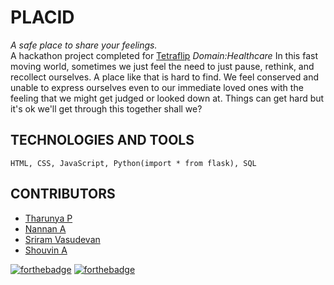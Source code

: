 # PLACID

*A safe place to share your feelings.* <br>
A hackathon project completed for [Tetraflip](https://tetraflip.owaspvit.com/)
*Domain:Healthcare*
In this fast moving world, sometimes we just feel the need to just pause, rethink, and recollect ourselves. A place like that is hard to find. We feel conserved and unable to express ourselves even to our immediate loved ones with the feeling that we might get judged or looked down at. Things can get hard but it's ok we'll get through this together shall we?


TECHNOLOGIES AND TOOLS 
---
`HTML,
CSS,
JavaScript,
Python(import * from flask),
SQL`


CONTRIBUTORS   
---
<ul>
  <li><a href ="https://github.com/Tharunya07">Tharunya P</li>
  <li><a href = "https://github.com/nanna7077">Nannan A</li>
  <li><a href ="https://github.com/Sriram-bb63">Sriram Vasudevan</li>
  <li><a href ="https://github.com/ShouvinKichu">Shouvin  A</li>
</ul>

[![forthebadge](https://forthebadge.com/images/badges/built-with-love.svg)](https://forthebadge.com)
[![forthebadge](https://forthebadge.com/images/badges/built-by-developers.svg)](https://forthebadge.com)
